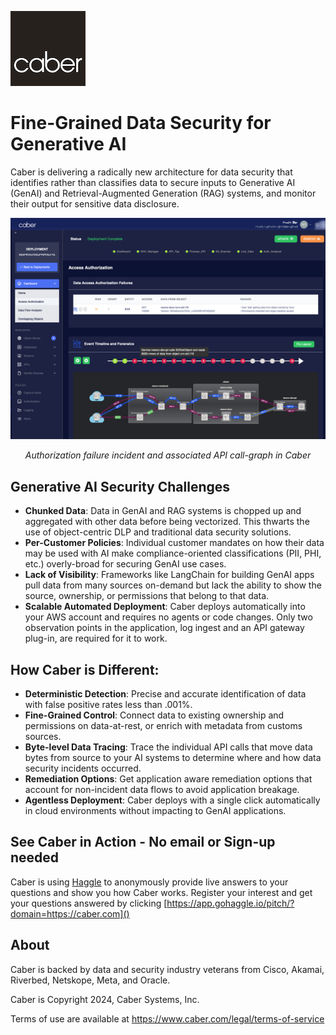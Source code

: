 ![CaberLogo.png](/profile/CaberLogo.png)


# Fine-Grained Data Security for Generative AI 

Caber is delivering a radically new architecture for data security that identifies rather than classifies data to secure inputs to Generative AI (GenAI) and Retrieval-Augmented Generation (RAG) systems, and monitor their output for sensitive data disclosure.

![Screen Shot](/profile/cytoscape_1280_900.png)
*<p align="center">Authorization failure incident and associated API call-graph in Caber</p>*

## Generative AI Security Challenges

- **Chunked Data**: Data in GenAI and RAG systems is chopped up and aggregated with other data before being vectorized.  This thwarts the use of object-centric DLP and traditional data security solutions.
- **Per-Customer Policies**: Individual customer mandates on how their data may be used with AI make compliance-oriented classifications (PII, PHI, etc.) overly-broad for securing GenAI use cases.
- **Lack of Visibility**: Frameworks like LangChain for building GenAI apps pull data from many sources on-demand but lack the ability to show the source, ownership, or permissions that belong to that data.
- **Scalable Automated Deployment**: Caber deploys automatically into your AWS account and requires no agents or code changes. Only two observation points in the application, log ingest and an API gateway plug-in, are required for it to work. 

## How Caber is Different:
- **Deterministic Detection**: Precise and accurate identification of data with false positive rates less than .001%.
- **Fine-Grained Control**: Connect data to existing ownership and permissions on data-at-rest, or enrich with metadata from customs sources.
- **Byte-level Data Tracing**: Trace the individual API calls that move data bytes from source to your AI systems to determine where and how data security incidents occurred.
- **Remediation Options**: Get application aware remediation options that account for non-incident data flows to avoid application breakage.
- **Agentless Deployment**: Caber deploys with a single click automatically in cloud environments without impacting to GenAI applications.

## See Caber in Action - No email or Sign-up needed
Caber is using [Haggle](https://www.gohaggle.io/buyer) to anonymously provide live answers to your questions and show you how Caber works.  Register your interest and get your questions answered by clicking [https://app.gohaggle.io/pitch/?domain=https://caber.com]()

## About
Caber is backed by data and security industry veterans from Cisco, Akamai, Riverbed, Netskope, Meta, and Oracle.

Caber is Copyright 2024, Caber Systems, Inc.

Terms of use are available at https://www.caber.com/legal/terms-of-service
